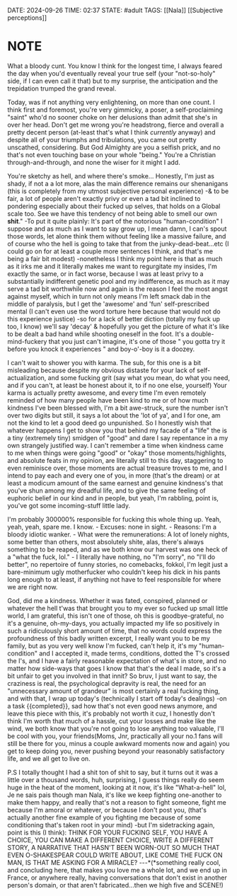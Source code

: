 DATE: 2024-09-26
TIME: 02:37
STATE: #adult 
TAGS:  [[Nala]] [[Subjective perceptions]]

# NOTE

What a bloody cunt.
	You know I think for the longest time, I always feared the day when you'd eventually reveal your true self (your "not-so-holy" side, if I can even call it that) but to my surprise, the anticipation and the trepidation trumped the grand reveal. 

Today, was if not anything very enlightening, on more than one count.
	I think first and foremost, you're very gimmicky, a poser, a self-proclaiming "saint" who'd no sooner choke on her delusions than admit that she's in over her head. Don't get me wrong you're headstrong, fierce and overall a pretty decent person (at-least that's what I think  *currently* anyway) and despite all of your triumphs and tribulations, you came out pretty unscathed, considering. But God Almighty are you a selfish prick, and no that's not even touching base on your whole "being." You're a Christian through-and-through, and none the wiser for it might I add.

You're sketchy as hell, and where there's smoke...
	Honestly, I'm just as shady, if not a a lot more, alas the main difference remains our shenanigans (this is completely from my utmost subjective personal experience) -& to be fair, a lot of people aren't exactly privy or even a tad bit inclined to pondering especially  about their fucked up selves, that holds on a Global scale too. See we have this tendency of not being able to smell our own **shit**." -To put it quite plainly: It's part of the notorious "human-condition" I suppose and as much as I want to say grow up, I mean damn, I can's spout those words, let alone think them without feeling like a massive failure, and of course who the hell is going to take that from the junky-dead-beat...etc (I could go on for at least a couple more sentences I think, and that's me being a fair bit modest) -nonetheless I think my point here is that as much as it irks me and it literally makes me want to regurgitate my insides, I'm exactly the same, or in fact worse, because I was at least privy to a substantially  indifferent genetic pool and my indifference, as much as it may serve a tad bit worthwhile now and again is the reason I feel the most angst against myself, which in turn not only means I'm left smack dab in the middle of paralysis, but I get the 'awesome' and 'fun' self-prescribed mental (I can't even use the word torture here because that would not do this experience justice) -so for a lack of better diction (totally my fuck up too, I know) we'll say 'decay' & hopefully you get the picture of what it's like to be dealt a bad hand while shooting oneself in the foot. It's a double-mind-fuckery that you just can't imagine, it's one of those " you gotta try it before you knock it experiences " and boy-o'-boy is it a doozey.

I can't wait to shower you with karma.
	The sub, for this one is a bit misleading because despite my obvious distaste for your lack of self-actualization, and some fucking grit (say what you mean, do what you need, and if you can't, at least be honest about it, to if no one else, yourself) Your karma is actually pretty awesome, and every time I'm even remotely reminded of how many people have been kind to me or of how much kindness I've been blessed with, I'm a bit awe-struck, sure the number isn't over two digits but still, it says a lot about the 'lot of ya', and I for one, am not the kind to let a good deed go unpunished. So I honestly wish that whatever happens I get to show you that behind my facade of a "life" the is a tiny (extremely tiny) smidgen of "good" and dare I say repentance in a my own strangely justified way. I can't remember a time when kindness came to me when things were going "good" or "okay" those moments/highlights, and absolute feats in my opinion, are literally still to this day, staggering to even reminisce over, those moments are actual treasure troves to me, and I intend to pay each and every one of you, in more (that's the dream) or at least a modicum amount of the same earnest and genuine kindness's that you've shun among my dreadful life, and to give the same feeling of euphoric belief in our kind and in people, but yeah, I'm rabbling, point is, you've got some incoming-stuff little lady.

I'm probably 300000% responsible for fucking this whole thing up.
	Yeah, yeah, yeah, spare me. I know.
	- Excuses: none in sight.
	- Reasons: I'm a bloody idiotic wanker.
	- What were the remunerations: A lot of lonely nights, some better than others, most absolutely shite, alas, there's always something to be reaped, and as we both know our harvest was one heck of a "what the fuck, lol."
	- I literally have nothing, no "I'm sorry", no "I'll do better", no repertoire of funny stories, no comebacks, fokkol, I'm legit just a bare-minimum ugly motherfucker who couldn't keep his dick in his pants long enough to at least, if anything not have to feel responsible for where we are right now.

God, did me a kindness.
	Whether it was fated, conspired, planned or whatever the hell t'was that brought you to my ever so fucked up small little world, I am grateful, this isn't one of those, oh this is goodbye-grateful, no it's a genuine, oh-my-days, you actually impacted my life so positively in such a ridiculously short amount of time, that no words could express the profoundness of this badly written excerpt, I really want you to be my family, but as you very well know I'm fucked, can't help it, it's my "human-condition" and I accepted it, made terms, conditions, dotted the T's crossed the I's, and I have a fairly reasonable expectation of what's in store, and no matter how side-ways that goes I know that that's the deal I made, so it's a bit unfair to get you involved in that innit? So bruv, I just want to say, the craziness is real, the psychological depravity is real, the need for an "unnecessary amount of grandeur" is most certainly a real fucking thing, and with that, I wrap up today's (technically I start off today's dealings) -on a task {{completed}}, sad how that's not even good news anymore, and leave this piece with this, it's probably not worth it cuz, I honestly don't think I'm worth that much of a hassle, cut your losses and make like the wind, we both know that you're not going to lose anything too valuable, I'll be cool with you, your friends(Moms, Jnr, practically all your no.1 fans will still be there for you, minus a couple awkward  moments now and again) you get to keep doing you, never pushing beyond your reasonably satisfactory life, and we all get to live on. 


P.S
I totally thought I had a shit ton of shit to say, but it turns out it was a little over a thousand words, huh, surprising, I guess things really do seem huge in the heat of the moment, looking at it now, it's like "What-a-hell" lol, Je ne sais pais though man Nala, it's like we keep fighting one-another to make them happy, and really that's not a reason to fight someone, fight me because I'm amoral  or whatever, or because I don't post you, (that's actually another fine example of you fighting me because of some conditioning that's taken root in your mind) -but I'm sidetracking again, point is this (I think): THINK FOR YOUR FUCKING SELF, YOU HAVE A CHOICE, YOU CAN MAKE A DIFFERENT CHOICE, WRITE A DIFFERENT STORY, A NARRATIVE THAT HASN'T BEEN WORN-OUT SO MUCH THAT EVEN O-SHAKESPEAR COULD WRITE ABOUT, LIKE COME THE FUCK ON MAN, IS THAT ME ASKING FOR A MIRACLE? ---*(*something really cool, and concluding here, that makes you love me a whole lot, and we end up in France, or anywhere really, having conversations that don't exist in another person's domain, or that aren't fabricated...then we high five and  SCENE!) 